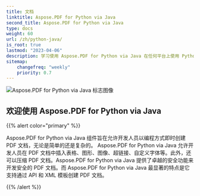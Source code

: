 ```yaml
---
title: 文档
linktitle: Aspose.PDF for Python via Java
second_title: Aspose.PDF for Python via Java
type: docs
weight: 60
url: /zh/python-java/
is_root: true
lastmod: "2023-04-06"
description: 学习使用 Aspose.PDF for Python via Java 在任何平台上使用 Python 和 Java 创建 PDF 文档处理应用程序。浏览教程、示例代码等。
sitemap:
    changefreq: "weekly"
    priority: 0.7
---
```

![Aspose.PDF for Python via Java 标志图像](aspose_pdf-for-python-java.png)

## 欢迎使用 Aspose.PDF for Python via Java

{{% alert color="primary" %}}

Aspose.PDF for Python via Java 组件旨在允许开发人员以编程方式即时创建 PDF 文档，无论是简单的还是复杂的。
 Aspose.PDF for Python via Java 允许开发人员在 PDF 文档中插入表格、图形、图像、超链接、自定义字体等。此外，还可以压缩 PDF 文档。Aspose.PDF for Python via Java 提供了卓越的安全功能来开发安全的 PDF 文档。而 Aspose.PDF for Python via Java 最显著的特点是它支持通过 API 和 XML 模板创建 PDF 文档。

{{% /alert %}}